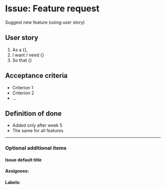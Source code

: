 # Issue: Feature request
Suggest new feature (using user story)

## User story
1. As a {},
2. I want / need {}
3. So that {}

## Acceptance criteria
* Criterion 1
* Criterion 2
* ...

## Definition of done
* Added only after week 5
* The same for all features

_______
### Optional additional items

#### Issue default title

#### Assignees:

#### Labels:
